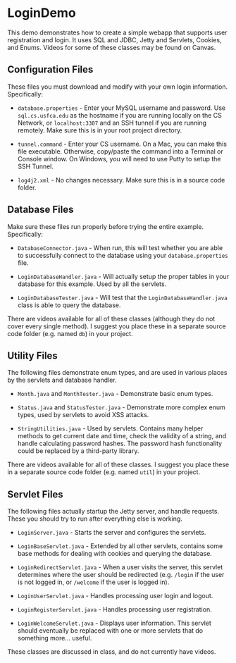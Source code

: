 # LoginDemo

This demo demonstrates how to create a simple webapp that supports user registration and login. It uses SQL and JDBC, Jetty and Servlets, Cookies, and Enums. Videos for some of these classes may be found on Canvas.

## Configuration Files

These files you must download and modify with your own login information. Specifically:

- `database.properties` - Enter your MySQL username and password. Use `sql.cs.usfca.edu` as the hostname if you are running locally on the CS Network, or `localhost:3307` and an SSH tunnel if you are running remotely. Make sure this is in your root project directory.

- `tunnel.command` - Enter your CS username. On a Mac, you can make this file executable. Otherwise, copy/paste the command into a Terminal or Console window. On Windows, you will need to use Putty to setup the SSH Tunnel.

- `log4j2.xml` - No changes necessary. Make sure this is in a source code folder.

## Database Files

Make sure these files run properly before trying the entire example. Specifically:

- `DatabaseConnector.java` - When run, this will test whether you are able to successfully connect to the database using your `database.properties` file.

- `LoginDatabaseHandler.java` - Will actually setup the proper tables in your database for this example. Used by all the servlets.

- `LoginDatabaseTester.java` - Will test that the `LoginDatabaseHandler.java` class is able to query the database.

There are videos available for all of these classes (although they do not cover every single method). I suggest you place these in a separate source code folder (e.g. named `db`) in your project.

## Utility Files

The following files demonstrate enum types, and are used in various places by the servlets and database handler. 

- `Month.java` and `MonthTester.java` - Demonstrate basic enum types.

- `Status.java` and `StatusTester.java` - Demonstrate more complex enum types, used by servlets to avoid XSS attacks.

- `StringUtilities.java` - Used by servlets. Contains many helper methods to get current date and time, check the validity of a string, and handle calculating password hashes. The password hash functionality could be replaced by a third-party library.

There are videos available for all of these classes. I suggest you place these in a separate source code folder (e.g. named `util`) in your project.

## Servlet Files

The following files actually startup the Jetty server, and handle requests. These you should try to run after everything else is working.

- `LoginServer.java` - Starts the server and configures the servlets.

- `LoginBaseServlet.java` - Extended by all other servlets, contains some base methods for dealing with cookies and querying the database.

- `LoginRedirectServlet.java` - When a user visits the server, this servlet determines where the user should be redirected (e.g. `/login` if the user is not logged in, or `/welcome` if the user is logged in).

- `LoginUserServlet.java` - Handles processing user login and logout.

- `LoginRegisterServlet.java` - Handles processing user registration.

- `LoginWelcomeServlet.java` - Displays user information. This servlet should eventually be replaced with one or more servlets that do something more... useful.

These classes are discussed in class, and do not currently have videos.

